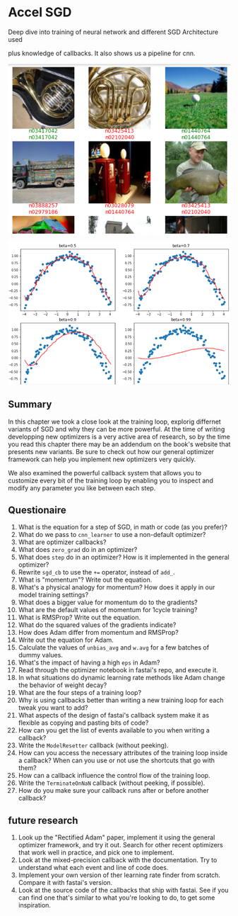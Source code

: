 # Accel SGD

Deep dive into training of neural network and different SGD Architecture used

plus knowledge of callbacks.
It also shows us a pipeline for cnn.

![cnn](cnn_results.png)

![sgd](sgd_momentum.png)

## Summary

In this chapter we took a close look at the training loop, explorig differnet variants of SGD and why they can be more powerful. At the time of writing developping new optimizers is a very active area of research, so by the time you read this chapter there may be an addendum on the book's website that presents new variants. Be sure to check out how our general optimizer framework can help you implement new optimizers very quickly.

We also examined the powerful callback system that allows you to customize every bit of the training loop by enabling you to inspect and modify any parameter you like between each step.

## Questionaire

1. What is the equation for a step of SGD, in math or code (as you prefer)?
1. What do we pass to `cnn_learner` to use a non-default optimizer?
1. What are optimizer callbacks?
1. What does `zero_grad` do in an optimizer?
1. What does `step` do in an optimizer? How is it implemented in the general optimizer?
1. Rewrite `sgd_cb` to use the `+=` operator, instead of `add_`.
1. What is "momentum"? Write out the equation.
1. What's a physical analogy for momentum? How does it apply in our model training settings?
1. What does a bigger value for momentum do to the gradients?
1. What are the default values of momentum for 1cycle training?
1. What is RMSProp? Write out the equation.
1. What do the squared values of the gradients indicate?
1. How does Adam differ from momentum and RMSProp?
1. Write out the equation for Adam.
1. Calculate the values of `unbias_avg` and `w.avg` for a few batches of dummy values.
1. What's the impact of having a high `eps` in Adam?
1. Read through the optimizer notebook in fastai's repo, and execute it.
1. In what situations do dynamic learning rate methods like Adam change the behavior of weight decay?
1. What are the four steps of a training loop?
1. Why is using callbacks better than writing a new training loop for each tweak you want to add?
1. What aspects of the design of fastai's callback system make it as flexible as copying and pasting bits of code?
1. How can you get the list of events available to you when writing a callback?
1. Write the `ModelResetter` callback (without peeking).
1. How can you access the necessary attributes of the training loop inside a callback? When can you use or not use the shortcuts that go with them?
1. How can a callback influence the control flow of the training loop.
1. Write the `TerminateOnNaN` callback (without peeking, if possible).
1. How do you make sure your callback runs after or before another callback?

## future research

1. Look up the "Rectified Adam" paper, implement it using the general optimizer framework, and try it out. Search for other recent optimizers that work well in practice, and pick one to implement.
1. Look at the mixed-precision callback with the documentation. Try to understand what each event and line of code does.
1. Implement your own version of ther learning rate finder from scratch. Compare it with fastai's version.
1. Look at the source code of the callbacks that ship with fastai. See if you can find one that's similar to what you're looking to do, to get some inspiration.
